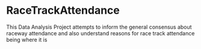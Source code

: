 # RaceTrackAttendance
This Data Analysis Project attempts to inform the general consensus about raceway attendance and also understand reasons for race track attendance being where it is 
